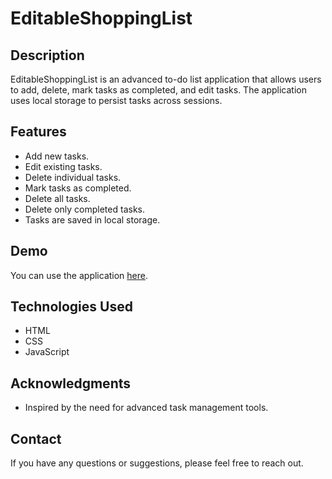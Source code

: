 # EditableShoppingList

## Description

EditableShoppingList is an advanced to-do list application that allows users to add, delete, mark tasks as completed, and edit tasks. The application uses local storage to persist tasks across sessions.

## Features

- Add new tasks.
- Edit existing tasks.
- Delete individual tasks.
- Mark tasks as completed.
- Delete all tasks.
- Delete only completed tasks.
- Tasks are saved in local storage.

## Demo

You can use the application [here](https://anastacodes.github.io/EditableShoppingList/).

## Technologies Used

- HTML
- CSS
- JavaScript

## Acknowledgments

- Inspired by the need for advanced task management tools.

## Contact

If you have any questions or suggestions, please feel free to reach out.
